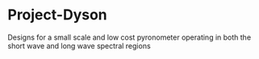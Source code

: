 # Project-Dyson
Designs for a small scale and low cost pyronometer operating in both the short wave and long wave spectral regions
